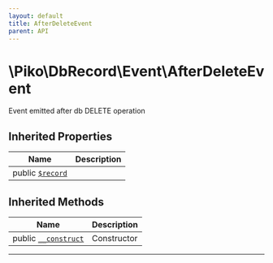 ```yaml
---
layout: default
title: AfterDeleteEvent
parent: API
---
```




# \Piko\DbRecord\Event\AfterDeleteEvent

Event emitted after db DELETE operation









## Inherited Properties

| Name | Description |
|------|-------------|
| public [`$record`](AlterEvent.md#property_record) |   |


## Inherited Methods

| Name | Description |
|------|-------------|
| public [`__construct`](/AlterEvent.md#method___construct) | Constructor |

-----



